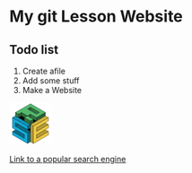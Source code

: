 # My git Lesson Website

## Todo list
1. Create afile
2. Add some stuff
3. Make a Website

![](https://raw.githubusercontent.com/RSE-Sheffield/RSE-Sheffield.github.io/master/assets/images/logo/rse-logoonly-stroke-small.png)

[Link to a popular search engine](https://www.google.com/)